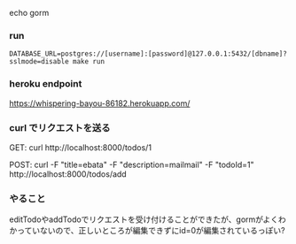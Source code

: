 echo
gorm


### run

`
  DATABASE_URL=postgres://[username]:[password]@127.0.0.1:5432/[dbname]?sslmode=disable make run
`

### heroku endpoint
https://whispering-bayou-86182.herokuapp.com/

### curl でリクエストを送る
GET: curl http://localhost:8000/todos/1

POST: curl -F "title=ebata" -F "description=mailmail" -F "todoId=1" http://localhost:8000/todos/add

### やること
editTodoやaddTodoでリクエストを受け付けることができたが、gormがよくわかっていないので、正しいところが編集できずにid=0が編集されているっぽい?